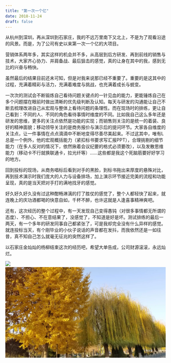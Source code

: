 ```yaml
---
title: "第一次一个亿"
date: 2018-11-24
draft: false
---
```


从杭州到深圳，再从深圳到石家庄，我的不远万里南下又北上，不是为了观看沿途的风景。而是，为了公司有史以来第一次一个亿的大项目。

营销体系两年多，其实这样的机会并不多，从高层到后方研发、再到前线的销售与技术，大家齐心协力、并肩备战、最后狙击的感觉，真的让身在其中的我，感到无比的兴奋与畅快。

虽然最后的结果目前还未可知，但是对我来说那已经不重要了。重要的是这其中的过程，充满着精彩与活力，充满着难度与挑战，也充满着成长与蜕变。

一次次的测试会不断锻炼自己看待问题关键点的一针见血的能力，更能锤炼自己在多个问题摆在眼前时做出清晰的优先级判断及认知。每天与研发的沟通能让自己不断去梳理改进自己从宏观与整体上看待问题的条理性。而在现场时的排练，更让自己看到：不同的人、不同的角色看待事情时维度的不同。比如我自己这么多年还是研发的思维，更多的关注点依然是功能的实现；而销售则关注的是统一的着装、良好的精神面貌；移动领导关注的是商务报价与演示后的提问环节。大家各自维度的关注点，让一件事情在点点滴滴中不断地变得尽善尽美起来。不过这其中，唯有L总是一个例外，他的宏观概括能力（紧扣标书要求写汇报PPT），合理挑剔的细节能力（在多人反对的情况下，依然揪着会议纪要的格式必须要改），以及发散思维能力（移动卡不行就换联通卡，拉光纤等）……这些都是我这个死脑筋要好好学习的地方。

回到投标的现场，从商务唱标后看到对手的黑脸，到标书拖出来厚度的悬殊对比，再到技术演示时我们庞大的人力与设备排场，加上演示环节接近完美的流程和功能呈现，真的是当天把对手打的满地找牙的感觉。

好久好久好久没有过这种酣畅淋漓的打了胜仗的感觉了，整个人都轻快了起来，就连晚上的庆功酒都喝的快意自如，千杯不醉，也许这就是人逢喜事精神爽吧。

还有，这次经历的整个过程中，有一天发现自己变得愚钝（对很多事情都无所谓的态度）、不担心、不在意结果了，没感觉了，不知道是好是坏。测试排练的最后一两天，有一个多年的研发同事自己都紧张了，可是我却完全没有什么异样的感觉。就连投标当天，有个刚毕业的小伙子说话的声音都在发抖，而我依然还是一如往昔，真不知自己怎么就毫无征兆的突然这样了。

以石家庄金灿灿的杨柳结束这次的经历吧，希望大单告成，公司财源滚滚，永远灿烂。

![](fetured.webp "")
![](2.webp "")